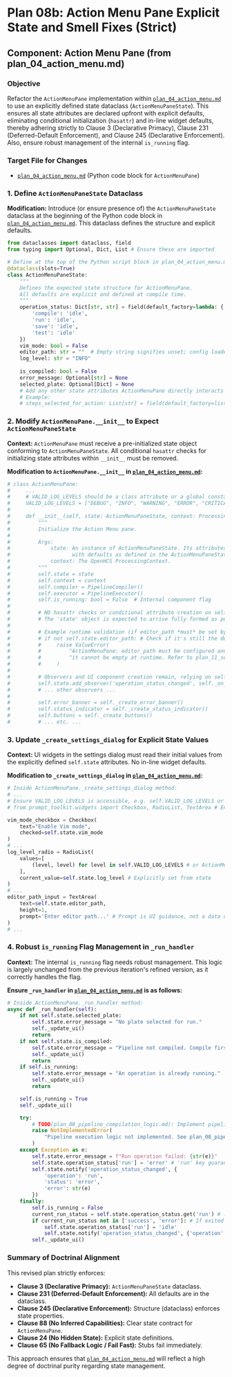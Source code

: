 # Plan 08b: Action Menu Pane Explicit State and Smell Fixes (Strict)

## Component: Action Menu Pane (from plan_04_action_menu.md)

### Objective
Refactor the `ActionMenuPane` implementation within [`plan_04_action_menu.md`](./plan_04_action_menu.md:0) to use an explicitly defined state dataclass (`ActionMenuPaneState`). This ensures all state attributes are declared upfront with explicit defaults, eliminating conditional initialization (`hasattr`) and in-line widget defaults, thereby adhering strictly to Clause 3 (Declarative Primacy), Clause 231 (Deferred-Default Enforcement), and Clause 245 (Declarative Enforcement). Also, ensure robust management of the internal `is_running` flag.

### Target File for Changes
- [`plan_04_action_menu.md`](./plan_04_action_menu.md:0) (Python code block for `ActionMenuPane`)

### 1. Define `ActionMenuPaneState` Dataclass

**Modification:** Introduce (or ensure presence of) the `ActionMenuPaneState` dataclass at the beginning of the Python code block in [`plan_04_action_menu.md`](./plan_04_action_menu.md:80). This dataclass defines the structure and explicit defaults.

```python
from dataclasses import dataclass, field
from typing import Optional, Dict, List # Ensure these are imported

# Define at the top of the Python script block in plan_04_action_menu.md
@dataclass(slots=True)
class ActionMenuPaneState:
    """
    Defines the expected state structure for ActionMenuPane.
    All defaults are explicit and defined at compile time.
    """
    operation_status: Dict[str, str] = field(default_factory=lambda: {
        'compile': 'idle',
        'run': 'idle',
        'save': 'idle',
        'test': 'idle'
    })
    vim_mode: bool = False
    editor_path: str = ""  # Empty string signifies unset; config loader (plan_11) is responsible for population.
    log_level: str = "INFO" 
    
    is_compiled: bool = False
    error_message: Optional[str] = None
    selected_plate: Optional[Dict] = None 
    # Add any other state attributes ActionMenuPane directly interacts with from the shared application state.
    # Example:
    # steps_selected_for_action: List[str] = field(default_factory=list)
```

### 2. Modify `ActionMenuPane.__init__` to Expect `ActionMenuPaneState`

**Context:** `ActionMenuPane` must receive a pre-initialized state object conforming to `ActionMenuPaneState`. All conditional `hasattr` checks for initializing state attributes within `__init__` must be removed.

**Modification to `ActionMenuPane.__init__` in [`plan_04_action_menu.md`](./plan_04_action_menu.md:80):**

```python
# class ActionMenuPane:
#     ...
#     # VALID_LOG_LEVELS should be a class attribute or a global constant if shared
#     VALID_LOG_LEVELS = ["DEBUG", "INFO", "WARNING", "ERROR", "CRITICAL"] # Ensure this is defined appropriately
#
#     def __init__(self, state: ActionMenuPaneState, context: ProcessingContext): # Type hint updated
#         """
#         Initialize the Action Menu pane.
# 
#         Args:
#             state: An instance of ActionMenuPaneState. Its attributes are assumed to be initialized
#                    with defaults as defined in the ActionMenuPaneState dataclass.
#             context: The OpenHCS ProcessingContext.
#         """
#         self.state = state 
#         self.context = context
#         self.compiler = PipelineCompiler()
#         self.executor = PipelineExecutor()
#         self.is_running: bool = False  # Internal component flag
# 
#         # NO hasattr checks or conditional attribute creation on self.state here.
#         # The 'state' object is expected to arrive fully formed as per ActionMenuPaneState.
#
#         # Example runtime validation (if editor_path *must* be set by a loader):
#         # if not self.state.editor_path: # Check if it's still the default empty string
#         #     raise ValueError(
#         #         "ActionMenuPane: editor_path must be configured and provided in the state; "
#         #         "it cannot be empty at runtime. Refer to plan_11_settings_management."
#         #     )
# 
#         # Observers and UI component creation remain, relying on self.state attributes.
#         self.state.add_observer('operation_status_changed', self._on_operation_status_changed)
#         # ... other observers ...
# 
#         self.error_banner = self._create_error_banner()
#         self.status_indicator = self._create_status_indicator()
#         self.buttons = self._create_buttons()
#         # ... etc. ...
```

### 3. Update `_create_settings_dialog` for Explicit State Values

**Context:** UI widgets in the settings dialog must read their initial values from the explicitly defined `self.state` attributes. No in-line widget defaults.

**Modification to `_create_settings_dialog` in [`plan_04_action_menu.md`](./plan_04_action_menu.md:80):**

```python
# Inside ActionMenuPane._create_settings_dialog method:
# ...
# Ensure VALID_LOG_LEVELS is accessible, e.g. self.VALID_LOG_LEVELS or ActionMenuPane.VALID_LOG_LEVELS
# from prompt_toolkit.widgets import Checkbox, RadioList, TextArea # Ensure imports

vim_mode_checkbox = Checkbox(
    text="Enable Vim mode",
    checked=self.state.vim_mode 
)
# ...
log_level_radio = RadioList(
    values=[
        (level, level) for level in self.VALID_LOG_LEVELS # or ActionMenuPane.VALID_LOG_LEVELS
    ],
    current_value=self.state.log_level # Explicitly set from state
)
# ...
editor_path_input = TextArea(
    text=self.state.editor_path, 
    height=1,
    prompt='Enter editor path...' # Prompt is UI guidance, not a data default
)
# ...
```

### 4. Robust `is_running` Flag Management in `_run_handler`

**Context:** The internal `is_running` flag needs robust management. This logic is largely unchanged from the previous iteration's refined version, as it correctly handles the flag.

**Ensure `_run_handler` in [`plan_04_action_menu.md`](./plan_04_action_menu.md:80) is as follows:**
```python
# Inside ActionMenuPane._run_handler method:
async def _run_handler(self):
    if not self.state.selected_plate:
        self.state.error_message = "No plate selected for run."
        self._update_ui()
        return
    if not self.state.is_compiled: 
        self.state.error_message = "Pipeline not compiled. Compile first."
        self._update_ui()
        return
    if self.is_running: 
        self.state.error_message = "An operation is already running."
        self._update_ui()
        return

    self.is_running = True 
    self._update_ui() 

    try:
        # TODO(plan_08_pipeline_compilation_logic.md): Implement pipeline execution
        raise NotImplementedError(
            "Pipeline execution logic not implemented. See plan_08_pipeline_compilation_logic.md"
        )
    except Exception as e:
        self.state.error_message = f"Run operation failed: {str(e)}" 
        self.state.operation_status['run'] = 'error' # 'run' key guaranteed by ActionMenuPaneState
        self.state.notify('operation_status_changed', {
            'operation': 'run',
            'status': 'error',
            'error': str(e)
        })
    finally:
        self.is_running = False 
        current_run_status = self.state.operation_status.get('run') # .get still fine for reading status
        if current_run_status not in ['success', 'error']: # If exited due to NotImplementedError
            self.state.operation_status['run'] = 'idle'
            self.state.notify('operation_status_changed', {'operation': 'run', 'status': 'idle'})
        self._update_ui()
```

### Summary of Doctrinal Alignment
This revised plan strictly enforces:
- **Clause 3 (Declarative Primacy):** `ActionMenuPaneState` dataclass.
- **Clause 231 (Deferred-Default Enforcement):** All defaults are in the dataclass.
- **Clause 245 (Declarative Enforcement):** Structure (dataclass) enforces state properties.
- **Clause 88 (No Inferred Capabilities):** Clear state contract for `ActionMenuPane`.
- **Clause 24 (No Hidden State):** Explicit state definitions.
- **Clause 65 (No Fallback Logic / Fail Fast):** Stubs fail immediately.

This approach ensures that [`plan_04_action_menu.md`](./plan_04_action_menu.md:0) will reflect a high degree of doctrinal purity regarding state management.